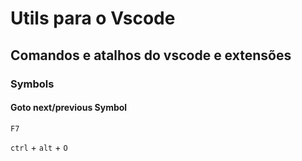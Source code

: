 # Utils para o Vscode

## Comandos e atalhos do vscode e extensões

### Symbols

#### Goto next/previous Symbol

`F7`





`ctrl` + `alt` + `O`
```